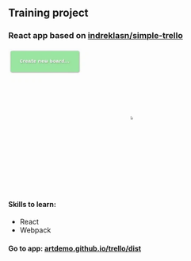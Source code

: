 <h2>Training project</h2>
<h3>React app based on <a href="https://github.com/indreklasn/simple-trello">indreklasn/simple-trello</a></h3>
<img src="app-preview.webp" alt="app-preview"/>
<h4>Skills to learn:</h4>
<ul>
  <li>React</li>
  <li>Webpack</li>
</ul>
<h4>Go to app: <a href="https://artdemo.github.io/trello/dist">artdemo.github.io/trello/dist</a></h4>

